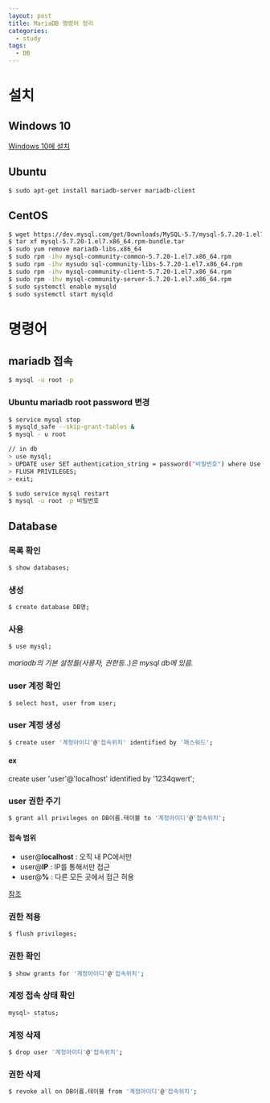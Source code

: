 ```yaml
---
layout: post
title: MariaDB 명령어 정리
categories:
  - study
tags:
  - DB
---
```


# 설치
## Windows 10
[Windows 10에 설치](https://offbyone.tistory.com/199)

## Ubuntu
```bash
$ sudo apt-get install mariadb-server mariadb-client
```
## CentOS
```bash
$ wget https://dev.mysql.com/get/Downloads/MySQL-5.7/mysql-5.7.20-1.el7.x86_64.rpm-bundle.tar
$ tar xf mysql-5.7.20-1.el7.x86_64.rpm-bundle.tar
$ sudo yum remove mariadb-libs.x86_64
$ sudo rpm -ihv mysql-community-common-5.7.20-1.el7.x86_64.rpm
$ sudo rpm -ihv mysudo sql-community-libs-5.7.20-1.el7.x86_64.rpm
$ sudo rpm -ihv mysql-community-client-5.7.20-1.el7.x86_64.rpm
$ sudo rpm -ihv mysql-community-server-5.7.20-1.el7.x86_64.rpm
$ sudo systemctl enable mysqld
$ sudo systemctl start mysqld
```

# 명령어

## mariadb 접속
```bash
$ mysql -u root -p
```
### Ubuntu mariadb root password 변경
```bash
$ service mysql stop
$ mysqld_safe --skip-grant-tables &
$ mysql - u root

// in db
> use mysql;
> UPDATE user SET authentication_string = password("비밀번호") where User='root';
> FLUSH PRIVILEGES;
> exit;

$ sudo service mysql restart
$ mysql -u root -p 비밀번호
```

## Database
### 목록 확인
```bash
$ show databases;
```
### 생성
```bash
$ create database DB명;
```
### 사용
```bash
$ use mysql;
```
_mariadb의 기본 설정들(사용자, 권한등..)은 mysql db에 있음._
### user 계정 확인
```bash
$ select host, user from user;
```
### user 계정 생성
```bash
$ create user '계정아이디'@'접속위치' identified by '패스워드';
```
#### ex
create user 'user'@'localhost' identified by '1234qwert';

### user 권한 주기
```bash
$ grant all privileges on DB이름.테이블 to '계정아이디'@'접속위치';
```
#### 접속 범위
- user@**localhost** : 오직 내 PC에서만
- user@**IP** : IP를 통해서만 접근
- user@**%** : 다른 모든 곳에서 접근 허용

[참조](https://m.blog.naver.com/PostView.nhn?blogId=imf4&logNo=220758805624&proxyReferer=https:%2F%2Fwww.google.com%2F)

### 권한 적용
```bash
$ flush privileges;
```

### 권한 확인
```bash
$ show grants for '계정아이디'@'접속위치';
```

### 계정 접속 상태 확인
```bash
mysql> status;
```

### 계정 삭제
```bash
$ drop user '계정아이디'@'접속위치';
```

### 권한 삭제
```bash
$ revoke all on DB이름.테이블 from '계정아이디'@'접속위치';
```

